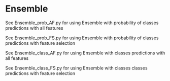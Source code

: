 # Ensemble

See Ensemble_prob_AF.py for using Ensemble with probability of classes predictions with all features

See Ensemble_prob_FS.py for using Ensemble with probability of classes predictions with feature selection

See Ensemble_class_AF.py for using Ensemble with classes predictions with all features

See Ensemble_class_FS.py for using Ensemble with classes classes predictions with feature selection

